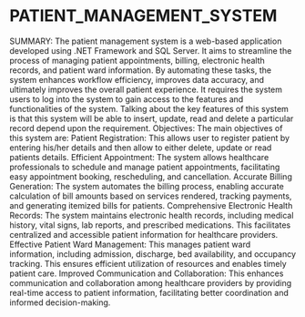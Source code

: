 # PATIENT_MANAGEMENT_SYSTEM
SUMMARY:
The patient management system is a web-based application developed using .NET Framework and SQL Server. It aims to streamline the process of managing patient appointments, billing, electronic health records, and patient ward information. By automating these tasks, the system enhances workflow efficiency, improves data accuracy, and ultimately improves the overall patient experience. It requires the system users to log into the system to gain access to the features and functionalities of the system. Talking about the key features of this system is that this system will be able to insert, update, read and delete a particular record depend upon the requirement. 
Objectives:
The main objectives of this system are:
Patient Registration: This allows user to register patient by entering his/her details and then allow to either delete, update or read patients details.
Efficient Appointment: The system allows healthcare professionals to schedule and manage patient appointments, facilitating easy appointment booking, rescheduling, and cancellation.
Accurate Billing Generation: The system automates the billing process, enabling accurate calculation of bill amounts based on services rendered, tracking payments, and generating itemized bills for patients.
Comprehensive Electronic Health Records: The system maintains electronic health records, including medical history, vital signs, lab reports, and prescribed medications. This facilitates centralized and accessible patient information for healthcare providers.
Effective Patient Ward Management: This manages patient ward information, including admission, discharge, bed availability, and occupancy tracking. This ensures efficient utilization of resources and enables timely patient care.
Improved Communication and Collaboration: This enhances communication and collaboration among healthcare providers by providing real-time access to patient information, facilitating better coordination and informed decision-making.
